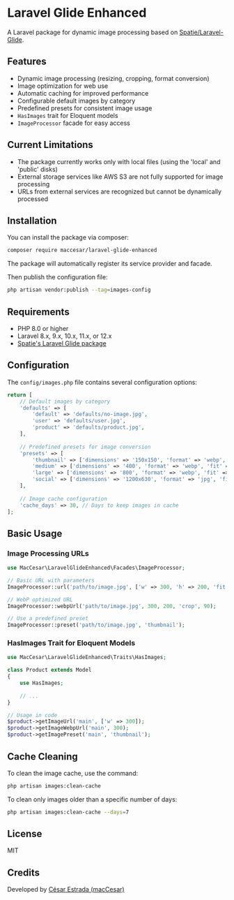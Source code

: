 # Laravel Glide Enhanced

A Laravel package for dynamic image processing based on [Spatie/Laravel-Glide](https://github.com/spatie/laravel-glide).

## Features

- Dynamic image processing (resizing, cropping, format conversion)
- Image optimization for web use
- Automatic caching for improved performance
- Configurable default images by category
- Predefined presets for consistent image usage
- `HasImages` trait for Eloquent models
- `ImageProcessor` facade for easy access

## Current Limitations

- The package currently works only with local files (using the 'local' and 'public' disks)
- External storage services like AWS S3 are not fully supported for image processing
- URLs from external services are recognized but cannot be dynamically processed

## Installation

You can install the package via composer:

```bash
composer require maccesar/laravel-glide-enhanced
```

The package will automatically register its service provider and facade.

Then publish the configuration file:

```bash
php artisan vendor:publish --tag=images-config
```

## Requirements

- PHP 8.0 or higher
- Laravel 8.x, 9.x, 10.x, 11.x, or 12.x
- [Spatie's Laravel Glide package](https://github.com/spatie/laravel-glide)

## Configuration

The `config/images.php` file contains several configuration options:

```php
return [
    // Default images by category
    'defaults' => [
        'default' => 'defaults/no-image.jpg',
        'user' => 'defaults/user.jpg',
        'product' => 'defaults/product.jpg',
    ],
    
    // Predefined presets for image conversion
    'presets' => [
        'thumbnail' => ['dimensions' => '150x150', 'format' => 'webp', 'fit' => 'crop'],
        'medium' => ['dimensions' => '400', 'format' => 'webp', 'fit' => 'max'],
        'large' => ['dimensions' => '800', 'format' => 'webp', 'fit' => 'max'],
        'social' => ['dimensions' => '1200x630', 'format' => 'jpg', 'fit' => 'crop'],
    ],
    
    // Image cache configuration
    'cache_days' => 30, // Days to keep images in cache
];
```

## Basic Usage

### Image Processing URLs

```php
use MacCesar\LaravelGlideEnhanced\Facades\ImageProcessor;

// Basic URL with parameters
ImageProcessor::url('path/to/image.jpg', ['w' => 300, 'h' => 200, 'fit' => 'crop']);

// WebP optimized URL
ImageProcessor::webpUrl('path/to/image.jpg', 300, 200, 'crop', 90);

// Use a predefined preset
ImageProcessor::preset('path/to/image.jpg', 'thumbnail');
```

### HasImages Trait for Eloquent Models

```php
use MacCesar\LaravelGlideEnhanced\Traits\HasImages;

class Product extends Model
{
    use HasImages;
    
    // ...
}

// Usage in code
$product->getImageUrl('main', ['w' => 300]);
$product->getImageWebpUrl('main', 300);
$product->getImagePreset('main', 'thumbnail');
```

## Cache Cleaning

To clean the image cache, use the command:

```bash
php artisan images:clean-cache
```

To clean only images older than a specific number of days:

```bash
php artisan images:clean-cache --days=7
```

## License

MIT

## Credits

Developed by [César Estrada (macCesar)](https://github.com/macCesar)
